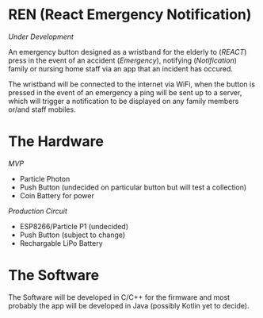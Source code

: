 # REN (React Emergency Notification)

*Under Development*

An emergency button designed as a wristband for the elderly to (*REACT*) press in the event of an accident (*Emergency*), notifying (*Notification*) family or nursing home staff via an app that an incident has occured.

The wristband will be connected to the internet via WiFi, when the button is pressed in the event of an emergency a ping will be sent up to a server, which will trigger a notification to be displayed on any family members or/and staff mobiles.

  # The Hardware

  *MVP*
  - Particle Photon
  - Push Button (undecided on particular button but will test a collection)
  - Coin Battery for power 


  *Production Circuit*
  - ESP8266/Particle P1 (undecided)
  - Push Button (subject to change) 
  - Rechargable LiPo Battery

 # The Software
 
 The Software will be developed in C/C++ for the firmware and most probably the app will be developed in Java (possibly Kotlin yet to       decide).
